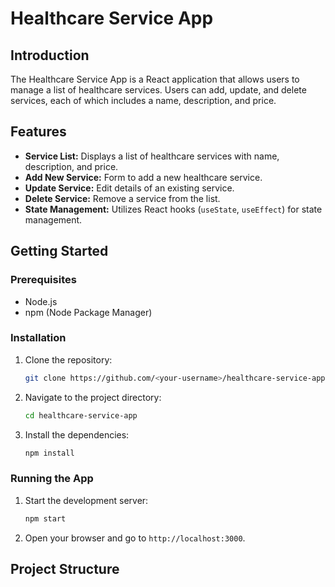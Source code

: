 # Healthcare Service App

## Introduction
The Healthcare Service App is a React application that allows users to manage a list of healthcare services. Users can add, update, and delete services, each of which includes a name, description, and price.

## Features
- **Service List:** Displays a list of healthcare services with name, description, and price.
- **Add New Service:** Form to add a new healthcare service.
- **Update Service:** Edit details of an existing service.
- **Delete Service:** Remove a service from the list.
- **State Management:** Utilizes React hooks (`useState`, `useEffect`) for state management.

## Getting Started

### Prerequisites
- Node.js
- npm (Node Package Manager)

### Installation
1. Clone the repository:
    ```bash
    git clone https://github.com/<your-username>/healthcare-service-app.git
    ```
2. Navigate to the project directory:
    ```bash
    cd healthcare-service-app
    ```
3. Install the dependencies:
    ```bash
    npm install
    ```

### Running the App
1. Start the development server:
    ```bash
    npm start
    ```
2. Open your browser and go to `http://localhost:3000`.

## Project Structure

